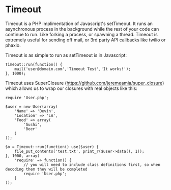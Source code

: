 Timeout
=========

Timeout is a PHP implimentation of Javascript's setTimeout. It runs an asynchronous process in the background while the rest of your code can continue to run. Like forking a process, or spawning a thread. Timeout is extremely useful for sending off mail, or 3rd party API callbacks like twilio or phaxio.

Timeout is as simple to run as setTimeout is in Javascript:


    Timeout::run(function() {
        mail('user@domain.com','Timeout Test','It works!');
    }, 1000);


Timeout uses SuperClosure (https://github.com/jeremeamia/super_closure) which allows us to wrap our closures with real objects like this:


    require 'User.php';

    $user = new User(array(
        'Name' => 'Devin',
        'Location' => 'LA',
        'Food' => array(
            'Sushi',
            'Beer'
        )
    ));

    $o = Timeout::run(function() use($user) {
        file_put_contents('test.txt', print_r($user->data(), 1));
    }, 1000, array(
        'require' => function() {
            // you will need to include class definitions first, so when decoding them they will be completed
            require 'User.php';
        }
    ));
